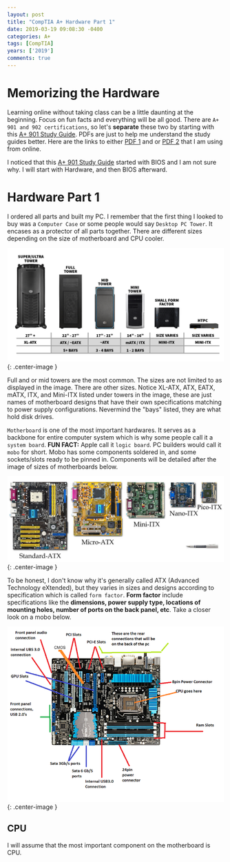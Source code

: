 ```yaml
---
layout: post
title: "CompTIA A+ Hardware Part 1"
date: 2019-03-19 09:08:30 -0400
categories: A+
tags: [CompTIA]
years: ['2019']
comments: true
---
```


# Memorizing the Hardware

Learning online without taking class can be a little daunting at the beginning. Focus on fun facts and everything will be all good. There are `A+ 901 and 902 certifications`, so let's <b>separate</b> these two by starting with this [A+ 901 Study Guide][A+ 901 Study Guide].  PDFs are just to help me understand the study guides better. Here are the links to either [PDF 1][PDF 1] and or [PDF 2][PDF 2] that I am using from online.

I noticed that this [A+ 901 Study Guide][A+ 901 Study Guide] started with BIOS and I am not sure why. I will start with Hardware, and then BIOS afterward.

# Hardware Part 1

I ordered all parts and built my PC. I remember that the first thing I looked to buy was a `Computer Case` or some people would say `Desktop PC Tower`. It encases as a protector of all parts together. There are different sizes depending on the size of motherboard and CPU cooler.

![desktop tower](/public/img/A+/pctowers.png){: .center-image }

Full and or mid towers are the most common. The sizes are not limited to as displayed in the image. There are other sizes. Notice XL-ATX, ATX, EATX, mATX, ITX, and Mini-ITX listed under towers in the image, these are just names of motherboard designs that have their own specifications matching to power supply configurations. Nevermind the "bays" listed, they are what hold disk drives.

`Motherboard` is one of the most important hardwares. It serves as a backbone for entire computer system which is why some people call it a `system board`. <b>FUN FACT:</b> Apple call it `logic board`. PC builders would call it `mobo` for short. Mobo has some components soldered in, and some sockets/slots ready to be pinned in. Components will be detailed after the image of sizes of motherboards below.

![mobos](/public/img/A+/mobos.jpg){: .center-image }

To be honest, I don't know why it's generally called ATX (Advanced Technology eXtended), but they varies in sizes and designs according to specification which is called `form factor`. <b>Form factor</b> include specifications like the <b> dimensions, power supply type, locations of mounting holes, number of ports on the back panel, etc</b>. Take a closer look on a mobo below.

![mobospecs](/public/img/A+/mobospecs.png){: .center-image }
## CPU

I will assume that the most important component on the motherboard is CPU.




[A+ 901 Study Guide]:https://docs.google.com/document/d/1Shh_BNuw4xh2mlr3UVBpBWqbvWJNnTtuSq12RFsjvAo/edit
[PDF 1]:http://ccilearning.com/comptia/CCILearning-Aplus-901-g186eng-sample.pdf
[PDF 2]:https://nh.lochoice.com/WCR/WCRContentDirectory/20066/093013s_ebook_v11.pdf

